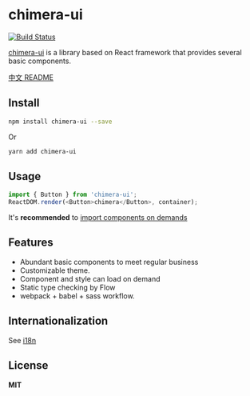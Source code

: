 # chimera-ui
[![Build Status](https://www.travis-ci.org/AnacondaY/chimera.svg?branch=master)](https://www.travis-ci.org/AnacondaY/chimera)

[chimera-ui](https://anaconday.github.io/chimera/) is a library based on React framework that provides several basic components.

[中文 README](/README_zh-CN.md)
## Install
```bash
npm install chimera-ui --save
```
Or
```bash
yarn add chimera-ui
```
## Usage
```js
import { Button } from 'chimera-ui';
ReactDOM.render(<Button>chimera</Button>, container);
```
It's **recommended** to [import components on demands](https://anaconday.github.io/chimera/)

## Features
* Abundant basic components to meet regular business
* Customizable theme.
* Component and style can load on demand
* Static type checking by Flow
* webpack + babel + sass workflow.

## Internationalization
See [i18n](https://anaconday.github.io/chimera/#/i18n)

## License
**MIT**

